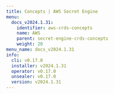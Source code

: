 ```yaml
---
title: Concepts | AWS Secret Engine
menu:
  docs_v2024.1.31:
    identifier: aws-crds-concepts
    name: AWS
    parent: secret-engine-crds-concepts
    weight: 20
menu_name: docs_v2024.1.31
info:
  cli: v0.17.0
  installer: v2024.1.31
  operator: v0.17.0
  unsealer: v0.17.0
  version: v2024.1.31
---
```


